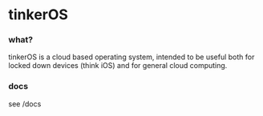 # tinkerOS

### what?
tinkerOS is a cloud based operating system, intended to be useful both for locked down devices (think iOS) and for general cloud computing.

### docs
see /docs
